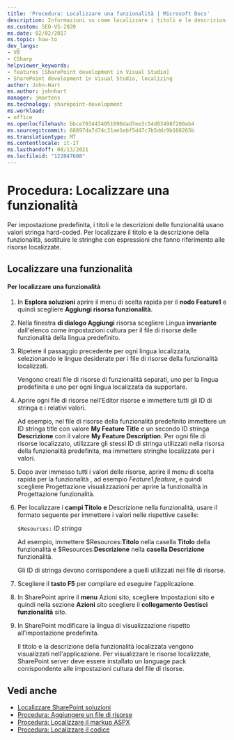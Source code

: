 ```yaml
---
title: 'Procedura: Localizzare una funzionalità | Microsoft Docs'
description: Informazioni su come localizzare i titoli e le descrizioni delle funzionalità SharePoint sostituendo i valori stringa hard-coded con espressioni che fanno riferimento alle risorse localizzate.
ms.custom: SEO-VS-2020
ms.date: 02/02/2017
ms.topic: how-to
dev_langs:
- VB
- CSharp
helpviewer_keywords:
- features [SharePoint development in Visual Studio]
- SharePoint development in Visual Studio, localizing
author: John-Hart
ms.author: johnhart
manager: jmartens
ms.technology: sharepoint-development
ms.workload:
- office
ms.openlocfilehash: bbce7034434051690dad7ee3c54d83498f200ab4
ms.sourcegitcommit: 68897da7d74c31ae1ebf5d47c7b5ddc9b108265b
ms.translationtype: MT
ms.contentlocale: it-IT
ms.lasthandoff: 08/13/2021
ms.locfileid: "122047608"
---
```

# <a name="how-to-localize-a-feature"></a>Procedura: Localizzare una funzionalità
  Per impostazione predefinita, i titoli e le descrizioni delle funzionalità usano valori stringa hard-coded. Per localizzare il titolo e la descrizione della funzionalità, sostituire le stringhe con espressioni che fanno riferimento alle risorse localizzate.

## <a name="localize-a-feature"></a>Localizzare una funzionalità

#### <a name="to-localize-a-feature"></a>Per localizzare una funzionalità

1. In **Esplora soluzioni** aprire il menu di scelta rapida per il **nodo Feature1** e quindi scegliere **Aggiungi risorsa funzionalità**.

2. Nella finestra **di dialogo Aggiungi** risorsa scegliere Lingua **invariante** dall'elenco come impostazioni cultura per il file di risorse delle funzionalità della lingua predefinito.

3. Ripetere il passaggio precedente per ogni lingua localizzata, selezionando le lingue desiderate per i file di risorse della funzionalità localizzati.

     Vengono creati file di risorse di funzionalità separati, uno per la lingua predefinita e uno per ogni lingua localizzata da supportare.

4. Aprire ogni file di risorse nell'Editor risorse e immettere tutti gli ID di stringa e i relativi valori.

     Ad esempio, nel file di risorse della  funzionalità predefinito immettere un ID stringa title con valore **My Feature Title** e un secondo ID stringa **Descrizione** con il valore **My Feature Description**. Per ogni file di risorse localizzato, utilizzare gli stessi ID di stringa utilizzati nella risorsa della funzionalità predefinita, ma immettere stringhe localizzate per i valori.

5. Dopo aver immesso tutti i valori delle risorse, aprire il menu di scelta  rapida per la funzionalità , ad esempio *Feature1.feature*, e quindi scegliere Progettazione visualizzazioni per aprire la funzionalità in Progettazione funzionalità.

6. Per localizzare i **campi Titolo** **e** Descrizione nella funzionalità, usare il formato seguente per immettere i valori nelle rispettive caselle:

     `$Resources:` *ID stringa*

     Ad esempio, immettere $Resources:**Titolo** nella casella **Titolo** della funzionalità e $Resources:**Descrizione** nella **casella Descrizione** funzionalità.

     Gli ID di stringa devono corrispondere a quelli utilizzati nei file di risorse.

7. Scegliere il **tasto F5** per compilare ed eseguire l'applicazione.

8. In SharePoint aprire il **menu** Azioni sito, scegliere Impostazioni sito e quindi nella sezione **Azioni** sito scegliere il **collegamento Gestisci funzionalità** sito. 

9. In SharePoint modificare la lingua di visualizzazione rispetto all'impostazione predefinita.

     Il titolo e la descrizione della funzionalità localizzata vengono visualizzati nell'applicazione. Per visualizzare le risorse localizzate, SharePoint server deve essere installato un language pack corrispondente alle impostazioni cultura del file di risorse.

## <a name="see-also"></a>Vedi anche
- [Localizzare SharePoint soluzioni](../sharepoint/localizing-sharepoint-solutions.md)
- [Procedura: Aggiungere un file di risorse](../sharepoint/how-to-add-a-resource-file.md)
- [Procedura: Localizzare il markup ASPX](../sharepoint/how-to-localize-aspx-markup.md)
- [Procedura: Localizzare il codice](../sharepoint/how-to-localize-code.md)
